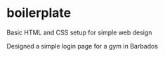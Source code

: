 # boilerplate
Basic HTML and CSS setup for simple web design

Designed a simple login page for a gym in Barbados
